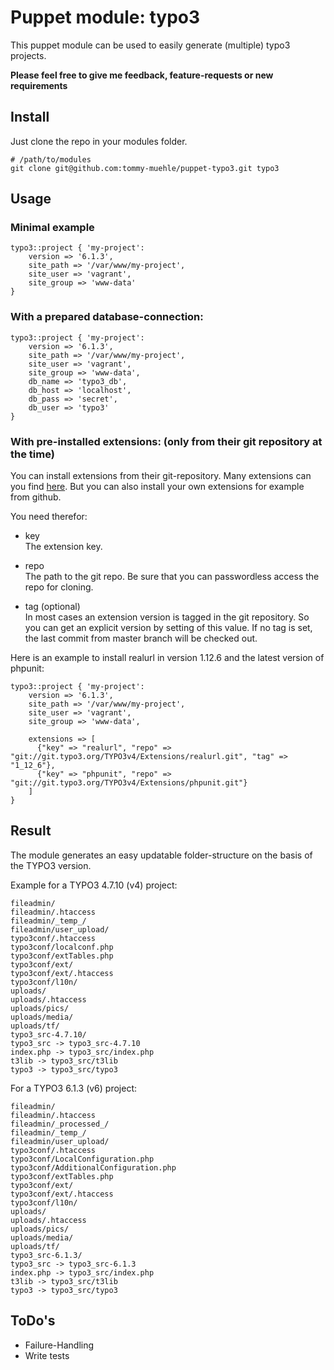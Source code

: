 # Puppet module: typo3

This puppet module can be used to easily generate (multiple) typo3 projects.

**Please feel free to give me feedback, feature-requests or new requirements**

## Install

Just clone the repo in your modules folder.

    # /path/to/modules
    git clone git@github.com:tommy-muehle/puppet-typo3.git typo3

## Usage

### Minimal example 

    typo3::project { 'my-project':
        version => '6.1.3',
        site_path => '/var/www/my-project',
        site_user => 'vagrant',
        site_group => 'www-data'
    }

### With a prepared database-connection:

    typo3::project { 'my-project':
        version => '6.1.3',
        site_path => '/var/www/my-project',
        site_user => 'vagrant',
        site_group => 'www-data',
        db_name => 'typo3_db',
        db_host => 'localhost',
        db_pass => 'secret',
        db_user => 'typo3'
    }

### With pre-installed extensions: **(only from their git repository at the time)**  
You can install extensions from their git-repository. Many extensions can you find [here](http://git.typo3.org).
But you can also install your own extensions for example from github.

You need therefor:

* key  
The extension key.

* repo  
The path to the git repo. Be sure that you can passwordless access the repo for cloning.

* tag (optional)  
In most cases an extension version is tagged in the git repository. So you can get an explicit version by setting of this value.
If no tag is set, the last commit from master branch will be checked out.

Here is an example to install realurl in version 1.12.6 and the latest version of phpunit:

    typo3::project { 'my-project':
        version => '6.1.3',
        site_path => '/var/www/my-project',
        site_user => 'vagrant',
        site_group => 'www-data',

        extensions => [
          {"key" => "realurl", "repo" => "git://git.typo3.org/TYPO3v4/Extensions/realurl.git", "tag" => "1_12_6"},
          {"key" => "phpunit", "repo" => "git://git.typo3.org/TYPO3v4/Extensions/phpunit.git"}
        ]
    }

## Result

The module generates an easy updatable folder-structure on the basis of the TYPO3 version.

Example for a TYPO3 4.7.10 (v4) project:

    fileadmin/
    fileadmin/.htaccess
    fileadmin/_temp_/
    fileadmin/user_upload/
    typo3conf/.htaccess
    typo3conf/localconf.php
    typo3conf/extTables.php
    typo3conf/ext/
    typo3conf/ext/.htaccess
    typo3conf/l10n/
    uploads/
    uploads/.htaccess
    uploads/pics/
    uploads/media/
    uploads/tf/
    typo3_src-4.7.10/
    typo3_src -> typo3_src-4.7.10
    index.php -> typo3_src/index.php
    t3lib -> typo3_src/t3lib
    typo3 -> typo3_src/typo3

For a TYPO3 6.1.3 (v6) project:

    fileadmin/
    fileadmin/.htaccess
    fileadmin/_processed_/
    fileadmin/_temp_/
    fileadmin/user_upload/
    typo3conf/.htaccess
    typo3conf/LocalConfiguration.php
    typo3conf/AdditionalConfiguration.php
    typo3conf/extTables.php
    typo3conf/ext/
    typo3conf/ext/.htaccess
    typo3conf/l10n/
    uploads/
    uploads/.htaccess
    uploads/pics/
    uploads/media/
    uploads/tf/
    typo3_src-6.1.3/
    typo3_src -> typo3_src-6.1.3
    index.php -> typo3_src/index.php
    t3lib -> typo3_src/t3lib
    typo3 -> typo3_src/typo3

## ToDo's

* Failure-Handling
* Write tests